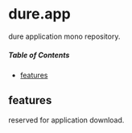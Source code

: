 <h1>dure.app</h1>

dure application mono repository.

<h5>Table of Contents</h5>

- [features](#features)

## features

reserved for application download.
